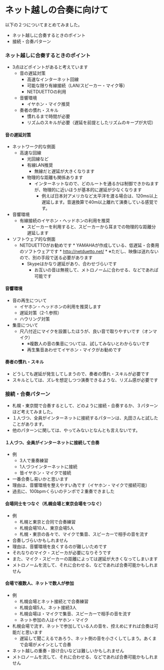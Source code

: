 # ネット越しの合奏に向けて

以下の２つについてまとめてみました。
* ネット越しに合奏するときのポイント
* 接続・合奏パターン

### ネット越しに合奏するときのポイント
* 3点ほどポイントがあると考えています
  * 音の遅延対策
    * 高速なインターネット回線
    * 可能な限り有線接続（LAN/スピーカー・マイク等）
    * NETDUETTOの利用
  * 音響環境
    * イヤホン・マイク推奨
  * 奏者の慣れ・スキル
    * 慣れるまで時間が必要
    * リズムのスキルが必要（遅延を前提としたリズムのキープが大切）

#### 音の遅延対策
* ネットワーク的な側面
  * 高速な回線
	  * 光回線など
	* 有線LAN推奨
	  * 無線だと遅延が大きくなります
	* 物理的な距離も関係あります
	  * インターネットなので、どのルートを通るかは制御できかねますが、物理的に近いほうが基本的に遅延が少なくなります
		* 例えば日本対アメリカなど太平洋を渡る場合は、120ms以上遅延します。音速換算で40m以上離れて演奏している感覚です。
* 音響環境
  * 有線接続のイヤホン・ヘッドホンの利用を推奨
	  * スピーカーを利用すると、スピーカーから耳までの物理的な距離分遅延します
* ソフトウェア的な側面
  * NETDUETTOがお勧めです
		* YAMAHAが作成している、低遅延・合奏用のソフトウェアです
		* http://netduetto.net/
		* ※ただし、映像は送れないので、別の手段で送る必要があります
	* Skypeはかなり遅延があり、合わせづらいです
	  * お互いの音は無視して、メトロノームに合わせる、などであれば可能です

#### 音響環境
* 音の再生について
	* イヤホン・ヘッドホンの利用を推奨します
	* 遅延対策（2-1.参照）
	* ハウリング対策
* 集音について
  * 尺八付近にマイクを設置したほうが、良い音で取りやすいです（オンマイク）
	* ※複数人の音の集音については、試してみないとわからないです
	* 再生集音あわせてイヤホン・マイクがお勧めです

#### 奏者の慣れ・スキル
* どうしても遅延が発生してしまうので、奏者の慣れ・スキルが必要です
* スキルとしては、ズレを想定しつつ演奏できるような、リズム感が必要です

### 接続・合奏パターン
* 札幌・東京間で合奏するとして、どのように接続・合奏するか、３パターンほど考えてみました。
* １人づつ、全員がインターネットに接続するパターンは、丸田さんと試したことがあります。
* 他のパターンに関しては、やってみないとなんとも言えないです。

#### １人づつ、全員がインターネットに接続して合奏
* 例
  * 3人で重奏練習
  * 1人づつインターネットに接続
  * 皆イヤホン・マイクで接続
* 一番合奏し易いかと思います
* 理由は、音響環境を整えやすい為です（イヤホン・マイクで接続可能）
* 過去に、100bpmくらいのテンポで２重奏できました

#### 会場同士をつなぐ（札幌会場と東京会場をつなぐ）
* 例
  * 札幌と東京と合同で合奏練習
  * 札幌会場10人、東京会場5人
  * 札幌・東京の各々で、マイクで集音、スピーカーで相手の音を流す
* 合奏しづらいかもしれません
* 理由は、音響環境を良くするのが難しいためです
* それなりのマイク・スピーカが必要になりそうです
* また、マイク・スピーカーの距離によっては遅延が大きくなってしまいます
* メトロノームを流して、それに合わせる、などであれば合奏可能かもしれません

#### 会場で複数人、ネットで数人が参加
* 例
  * 札幌会場とネット接続とで合奏練習
  * 札幌会場5人、ネット接続3人
  * 札幌会場は・マイクで集音、スピーカーで相手の音を流す
  * ネット参加の人はイヤホン・マイク
* 札幌会場で流す、ネットで参加している人の音を、控えめにすれば合奏は可能だと思います
  * 遅延して聞こえるであろう、ネット側の音を小さくしてしまう。あくまで会場がメインとして合奏
* ネット越しの重奏・掛け合いなどは難しいかもしれません
* メトロノームを流して、それに合わせる、などであれば合奏可能かもしれません
